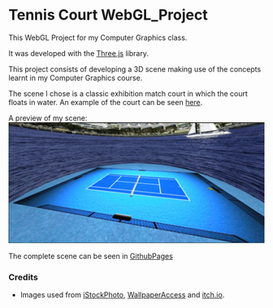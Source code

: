 # Tennis Court WebGL_Project
This WebGL Project for my Computer Graphics class.

It was developed with the [Three.js](https://threejs.org/) library. 

This project consists of developing a 3D scene making use of the concepts learnt in my Computer Graphics course.

The scene I chose is a classic exhibition match court in which the court floats in water.
An example of the court can be seen [here](http://newsliteimgs.s3.amazonaws.com/110104_tennis2.jpg).

A preview of my scene:
![Court Image](scene.jpg)

The complete scene can be seen in [GithubPages](https://stapia24.github.io/WebGL_Project/)

### Credits
- Images used from [iStockPhoto](https://www.istockphoto.com), [WallpaperAccess](https://wallpaperaccess.com) and [itch.io](https://gaurav62.itch.io/tennisall-asset).
